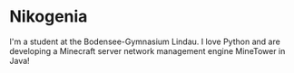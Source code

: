 # Nikogenia
I'm a student at the Bodensee-Gymnasium Lindau. I love Python and are developing a Minecraft server network management engine MineTower in Java!
